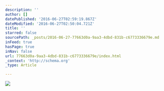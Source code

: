 ```yaml
---
description: ''
author: []
datePublished: '2016-06-27T02:59:19.867Z'
dateModified: '2016-06-27T02:50:04.721Z'
title: ''
starred: false
sourcePath: _posts/2016-06-27-77663d0a-9aa3-4dbd-831b-c6773336679e.md
inFeed: true
hasPage: true
inNav: false
url: 77663d0a-9aa3-4dbd-831b-c6773336679e/index.html
_context: 'http://schema.org'
_type: Article

---
```

![](https://the-grid-user-content.s3-us-west-2.amazonaws.com/55b796fd-9c51-4c75-94dc-39e8d9a11ad4.png)